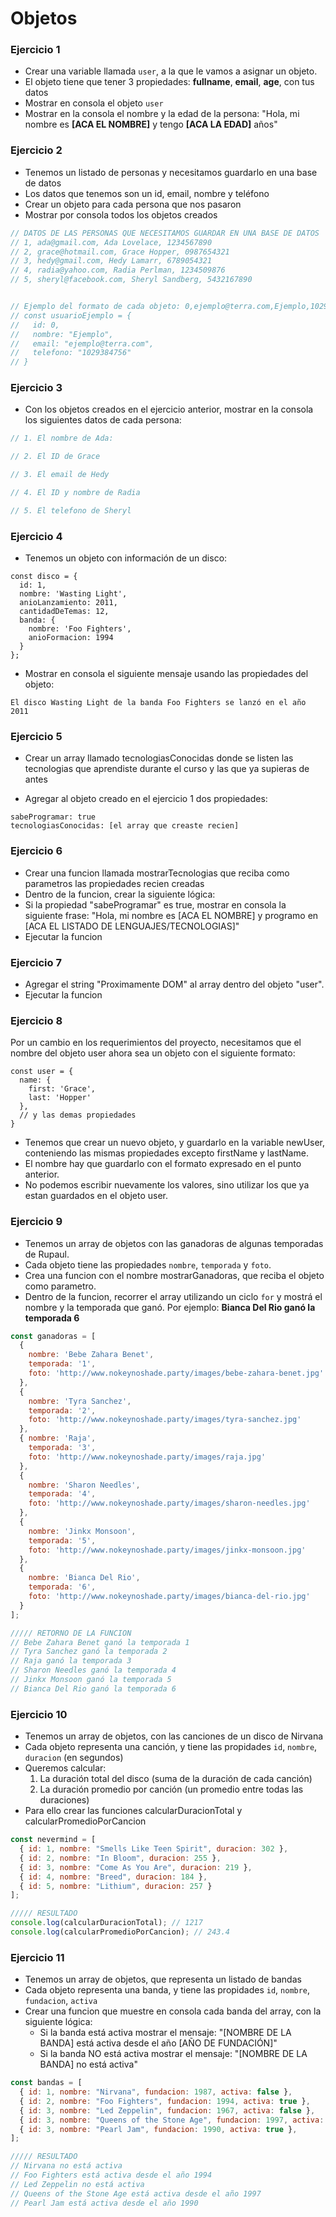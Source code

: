 # Objetos 

### Ejercicio 1

* Crear una variable llamada `user`, a la que le vamos a asignar un objeto.
* El objeto tiene que tener 3 propiedades: **fullname**, **email**, **age**, con tus datos 
* Mostrar en consola el objeto `user`
* Mostrar en la consola el nombre y la edad de la persona: "Hola, mi nombre es **[ACA EL NOMBRE]** y tengo **[ACA LA EDAD]** años"

### Ejercicio 2

* Tenemos un listado de personas y necesitamos guardarlo en una base de datos
* Los datos que tenemos son un id, email, nombre y teléfono
* Crear un objeto para cada persona que nos pasaron
* Mostrar por consola todos los objetos creados

```js
// DATOS DE LAS PERSONAS QUE NECESITAMOS GUARDAR EN UNA BASE DE DATOS
// 1, ada@gmail.com, Ada Lovelace, 1234567890
// 2, grace@hotmail.com, Grace Hopper, 0987654321
// 3, hedy@gmail.com, Hedy Lamarr, 6789054321
// 4, radia@yahoo.com, Radia Perlman, 1234509876
// 5, sheryl@facebook.com, Sheryl Sandberg, 5432167890


// Ejemplo del formato de cada objeto: 0,ejemplo@terra.com,Ejemplo,1029384756
// const usuarioEjemplo = {
//   id: 0,
//   nombre: "Ejemplo",
//   email: "ejemplo@terra.com",
//   telefono: "1029384756"
// }

```

### Ejercicio 3

* Con los objetos creados en el ejercicio anterior, mostrar en la consola los siguientes datos de cada persona:

```js
// 1. El nombre de Ada:

// 2. El ID de Grace

// 3. El email de Hedy

// 4. El ID y nombre de Radia

// 5. El telefono de Sheryl

```

### Ejercicio 4

* Tenemos un objeto con información de un disco:

```
const disco = {
  id: 1,
  nombre: 'Wasting Light',
  anioLanzamiento: 2011,
  cantidadDeTemas: 12,
  banda: {
    nombre: 'Foo Fighters',
    anioFormacion: 1994
  }
};
```

* Mostrar en consola el siguiente mensaje usando las propiedades del objeto:
```
El disco Wasting Light de la banda Foo Fighters se lanzó en el año 2011
```

### Ejercicio 5

* Crear un array llamado tecnologiasConocidas donde se listen las tecnologias que aprendiste durante el curso y las que ya supieras de antes

* Agregar al objeto creado en el ejercicio 1 dos propiedades:
```
sabeProgramar: true
tecnologiasConocidas: [el array que creaste recien]
```

### Ejercicio 6

* Crear una funcion llamada mostrarTecnologias que reciba como parametros las propiedades recien creadas
* Dentro de la funcion, crear la siguiente lógica:
* Si la propiedad "sabeProgramar" es true, mostrar en consola la siguiente frase: "Hola, mi nombre es [ACA EL NOMBRE] y programo en [ACA EL LISTADO DE LENGUAJES/TECNOLOGIAS]"
* Ejecutar la funcion 

### Ejercicio 7

* Agregar el string "Proximamente DOM" al array dentro del objeto "user". 
* Ejecutar la funcion

### Ejercicio 8

Por un cambio en los requerimientos del proyecto, necesitamos que el nombre del objeto user ahora sea un objeto con el siguiente formato:

```
const user = {
  name: {
    first: 'Grace',
    last: 'Hopper'
  },
  // y las demas propiedades
}
```

* Tenemos que crear un nuevo objeto, y guardarlo en la variable newUser, conteniendo las mismas propiedades excepto firstName y lastName. 
* El nombre hay que guardarlo con el formato expresado en el punto anterior.
* No podemos escribir nuevamente los valores, sino utilizar los que ya estan guardados en el objeto user. 

### Ejercicio 9

* Tenemos un array de objetos con las ganadoras de algunas temporadas de Rupaul.
* Cada objeto tiene las propiedades `nombre`, `temporada` y `foto`.
* Crea una funcion con el nombre mostrarGanadoras, que reciba el objeto como parametro. 
* Dentro de la funcion, recorrer el array utilizando un ciclo `for` y mostrá el nombre y la temporada que ganó. Por ejemplo: **Bianca Del Rio ganó la temporada 6**

```js
const ganadoras = [
  {
    nombre: 'Bebe Zahara Benet',
    temporada: '1',
    foto: 'http://www.nokeynoshade.party/images/bebe-zahara-benet.jpg'
  },
  {
    nombre: 'Tyra Sanchez',
    temporada: '2',
    foto: 'http://www.nokeynoshade.party/images/tyra-sanchez.jpg'
  },
  { nombre: 'Raja',
    temporada: '3',
    foto: 'http://www.nokeynoshade.party/images/raja.jpg'
  },
  {
    nombre: 'Sharon Needles',
    temporada: '4',
    foto: 'http://www.nokeynoshade.party/images/sharon-needles.jpg'
  },
  {
    nombre: 'Jinkx Monsoon',
    temporada: '5',
    foto: 'http://www.nokeynoshade.party/images/jinkx-monsoon.jpg'
  },
  {
    nombre: 'Bianca Del Rio',
    temporada: '6',
    foto: 'http://www.nokeynoshade.party/images/bianca-del-rio.jpg'
  }
];

///// RETORNO DE LA FUNCION
// Bebe Zahara Benet ganó la temporada 1
// Tyra Sanchez ganó la temporada 2
// Raja ganó la temporada 3
// Sharon Needles ganó la temporada 4
// Jinkx Monsoon ganó la temporada 5
// Bianca Del Rio ganó la temporada 6
```


### Ejercicio 10

* Tenemos un array de objetos, con las canciones de un disco de Nirvana
* Cada objeto representa una canción, y tiene las propidades `id`, `nombre`, `duracion` (en segundos)
* Queremos calcular:
  1. La duración total del disco (suma de la duración de cada canción)
  2. La duración promedio por canción (un promedio entre todas las duraciones)
* Para ello crear las funciones calcularDuracionTotal y calcularPromedioPorCancion

```js
const nevermind = [
  { id: 1, nombre: "Smells Like Teen Spirit", duracion: 302 },
  { id: 2, nombre: "In Bloom", duracion: 255 },
  { id: 3, nombre: "Come As You Are", duracion: 219 },
  { id: 4, nombre: "Breed", duracion: 184 },
  { id: 5, nombre: "Lithium", duracion: 257 }
];

///// RESULTADO
console.log(calcularDuracionTotal); // 1217
console.log(calcularPromedioPorCancion); // 243.4
```

### Ejercicio 11

* Tenemos un array de objetos, que representa un listado de bandas
* Cada objeto representa una banda, y tiene las propidades `id`, `nombre`, `fundacion`, `activa`
* Crear una funcion que muestre en consola cada banda del array, con la siguiente lógica:
  * Si la banda está activa mostrar el mensaje: "[NOMBRE DE LA BANDA] está activa desde el año [AÑO DE FUNDACIÓN]"
  * Si la banda NO está activa mostrar el mensaje: "[NOMBRE DE LA BANDA] no está activa"

```js
const bandas = [
  { id: 1, nombre: "Nirvana", fundacion: 1987, activa: false },
  { id: 2, nombre: "Foo Fighters", fundacion: 1994, activa: true },
  { id: 3, nombre: "Led Zeppelin", fundacion: 1967, activa: false },
  { id: 3, nombre: "Queens of the Stone Age", fundacion: 1997, activa: true },
  { id: 3, nombre: "Pearl Jam", fundacion: 1990, activa: true },
];

///// RESULTADO
// Nirvana no está activa
// Foo Fighters está activa desde el año 1994
// Led Zeppelin no está activa
// Queens of the Stone Age está activa desde el año 1997
// Pearl Jam está activa desde el año 1990
```





